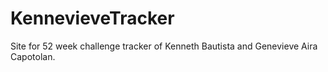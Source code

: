 # KennevieveTracker
Site for 52 week challenge tracker of Kenneth Bautista and Genevieve Aira Capotolan.
